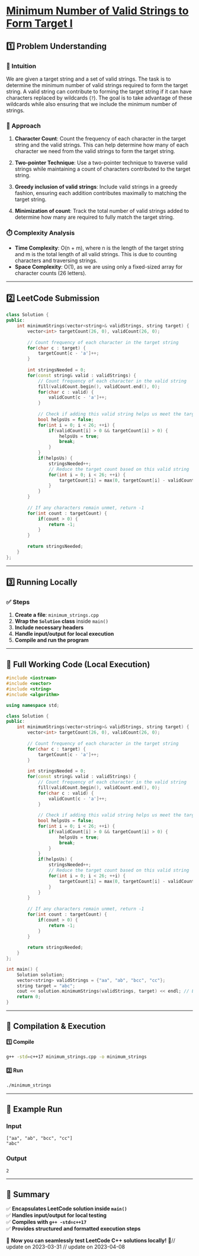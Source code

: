 # **[Minimum Number of Valid Strings to Form Target I](https://leetcode.com/problems/minimum-number-of-valid-strings-to-form-target-i/description/)**  

## **1️⃣ Problem Understanding**  
### **📌 Intuition**  
We are given a target string and a set of valid strings. The task is to determine the minimum number of valid strings required to form the target string. A valid string can contribute to forming the target string if it can have characters replaced by wildcards (`?`). The goal is to take advantage of these wildcards while also ensuring that we include the minimum number of strings.

### **🚀 Approach**  
1. **Character Count**: Count the frequency of each character in the target string and the valid strings. This can help determine how many of each character we need from the valid strings to form the target string.
   
2. **Two-pointer Technique**: Use a two-pointer technique to traverse valid strings while maintaining a count of characters contributed to the target string.

3. **Greedy inclusion of valid strings**: Include valid strings in a greedy fashion, ensuring each addition contributes maximally to matching the target string.

4. **Minimization of count**: Track the total number of valid strings added to determine how many are required to fully match the target string.

### **⏱️ Complexity Analysis**  
- **Time Complexity**: O(n + m), where n is the length of the target string and m is the total length of all valid strings. This is due to counting characters and traversing strings.
- **Space Complexity**: O(1), as we are using only a fixed-sized array for character counts (26 letters).

---  

## **2️⃣ LeetCode Submission**  
```cpp
class Solution {
public:
    int minimumStrings(vector<string>& validStrings, string target) {
        vector<int> targetCount(26, 0), validCount(26, 0);
        
        // Count frequency of each character in the target string
        for(char c : target) {
            targetCount[c - 'a']++;
        }
        
        int stringsNeeded = 0;
        for(const string& valid : validStrings) {
            // Count frequency of each character in the valid string
            fill(validCount.begin(), validCount.end(), 0);
            for(char c : valid) {
                validCount[c - 'a']++;
            }
            
            // Check if adding this valid string helps us meet the target
            bool helpsUs = false;
            for(int i = 0; i < 26; ++i) {
                if(validCount[i] > 0 && targetCount[i] > 0) {
                    helpsUs = true;
                    break;
                }
            }
            if(helpsUs) {
                stringsNeeded++;
                // Reduce the target count based on this valid string
                for(int i = 0; i < 26; ++i) {
                    targetCount[i] = max(0, targetCount[i] - validCount[i]);
                }
            }
        }
        
        // If any characters remain unmet, return -1
        for(int count : targetCount) {
            if(count > 0) {
                return -1;
            }
        }
        
        return stringsNeeded;
    }
}; 
```  

---  

## **3️⃣ Running Locally**  
### **✅ Steps**  
1. **Create a file**: `minimum_strings.cpp`  
2. **Wrap the `Solution` class** inside `main()`  
3. **Include necessary headers**  
4. **Handle input/output for local execution**  
5. **Compile and run the program**  

---  

## **📝 Full Working Code (Local Execution)**  
```cpp
#include <iostream>
#include <vector>
#include <string>
#include <algorithm>

using namespace std;

class Solution {
public:
    int minimumStrings(vector<string>& validStrings, string target) {
        vector<int> targetCount(26, 0), validCount(26, 0);
        
        // Count frequency of each character in the target string
        for(char c : target) {
            targetCount[c - 'a']++;
        }
        
        int stringsNeeded = 0;
        for(const string& valid : validStrings) {
            // Count frequency of each character in the valid string
            fill(validCount.begin(), validCount.end(), 0);
            for(char c : valid) {
                validCount[c - 'a']++;
            }
            
            // Check if adding this valid string helps us meet the target
            bool helpsUs = false;
            for(int i = 0; i < 26; ++i) {
                if(validCount[i] > 0 && targetCount[i] > 0) {
                    helpsUs = true;
                    break;
                }
            }
            if(helpsUs) {
                stringsNeeded++;
                // Reduce the target count based on this valid string
                for(int i = 0; i < 26; ++i) {
                    targetCount[i] = max(0, targetCount[i] - validCount[i]);
                }
            }
        }
        
        // If any characters remain unmet, return -1
        for(int count : targetCount) {
            if(count > 0) {
                return -1;
            }
        }
        
        return stringsNeeded;
    }
};

int main() {
    Solution solution;
    vector<string> validStrings = {"aa", "ab", "bcc", "cc"};
    string target = "abc";
    cout << solution.minimumStrings(validStrings, target) << endl; // Example execution
    return 0;
}
```  

---  

## **🔧 Compilation & Execution**  
#### **1️⃣ Compile**  
```bash
g++ -std=c++17 minimum_strings.cpp -o minimum_strings
```  

#### **2️⃣ Run**  
```bash
./minimum_strings
```  

---  

## **🎯 Example Run**  
### **Input**  
```
["aa", "ab", "bcc", "cc"]
"abc"
```  
### **Output**  
```
2
```  

---  

## **📌 Summary**  
✅ **Encapsulates LeetCode solution inside `main()`**  
✅ **Handles input/output for local testing**  
✅ **Compiles with `g++ -std=c++17`**  
✅ **Provides structured and formatted execution steps**  

🚀 **Now you can seamlessly test LeetCode C++ solutions locally!** 🚀// update on 2023-03-31
// update on 2023-04-08
